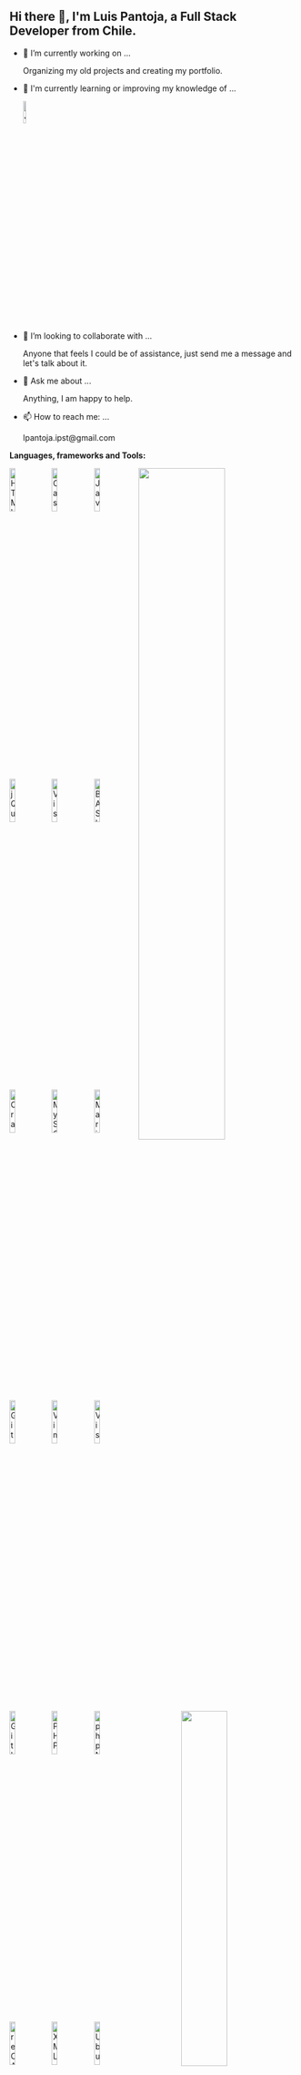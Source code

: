 ## Hi there 👋, I'm Luis Pantoja, a Full Stack Developer from Chile.

<!--
**lpantoja/lpantoja** is a ✨ _special_ ✨ repository because its `README.md` (this file) appears on your GitHub profile.

Here are some ideas to get you started:
-->
- 🔭 I’m currently working on ...
  <p>
    Organizing my old projects and creating my portfolio.
  </p>
- 🌱 I'm currently learning or improving my knowledge of ...
  <p>
    <img src="https://www.vectorlogo.zone/logos/java/java-horizontal.svg" width="10%" alt="Java" />
  <p />
- 👯 I’m looking to collaborate with ...
  <p>
    Anyone that feels I could be of assistance, just send me a message and let's talk about it.
  </p>
<!--
- 🤔 I’m looking for help with ...
-->
- 💬 Ask me about ...
  <p>
    Anything, I am happy to help.
  </p>
- 📫 How to reach me: ...
  <p>
    lpantoja.ipst@gmail.com
  </p>
<!--
- 😄 Pronouns: ...
- ⚡ Fun fact: ...
-->

**Languages, frameworks and Tools:**
<p>
  <img src="https://github-readme-stats-alpha-three-23.vercel.app/api?username=lpantoja&include_all_commits=true&show_icons=true&theme=dark" width="55%" align="right" />
  <img src="https://www.vectorlogo.zone/logos/w3_html5/w3_html5-ar21.svg" width="14%" alt="HTML5" />
  <img src="https://www.vectorlogo.zone/logos/w3_css/w3_css-ar21.svg" width="14%" alt="Cascading Style Sheets" />
  <img src="https://www.vectorlogo.zone/logos/javascript/javascript-ar21.svg" width="14%" alt="Javascript" />
  <br />
  <img src="https://www.vectorlogo.zone/logos/jquery/jquery-ar21.svg" width="14%" alt="jQuery" />
  <img src="https://www.vectorlogo.zone/logos/microsoft_vb/microsoft_vb-ar21.svg" width="14%" alt="Visual Basic" />
  <img src="https://www.vectorlogo.zone/logos/gnu_bash/gnu_bash-ar21.svg" width="14%" alt="BASH" />
  <br />
  <img src="https://www.vectorlogo.zone/logos/oracle/oracle-ar21.svg" width="14%" alt="Oracle" />
  <img src="https://www.vectorlogo.zone/logos/mysql/mysql-ar21.svg" width="14%" alt="MySQL" />
  <img src="https://www.vectorlogo.zone/logos/mariadb/mariadb-ar21.svg" width="14%" alt="MariaDB" />
  <br />
  <img src="https://www.vectorlogo.zone/logos/git-scm/git-scm-ar21.svg" width="14%" alt="Git" />
  <img src="https://www.vectorlogo.zone/logos/vim/vim-ar21.svg" width="14%" alt="Vim" />
  <img src="https://www.vectorlogo.zone/logos/visualstudio_code/visualstudio_code-ar21.svg" width="14%" alt="Visual Studio Code" />
  <br />
  <img src="https://github-readme-stats-alpha-three-23.vercel.app/api/top-langs?username=lpantoja&layout=compact&langs_count=20&show_icons=true&theme=dark" width="40%" align="right" />
  <img src="https://www.vectorlogo.zone/logos/github/github-ar21.svg" width="14%" alt="GitHub" />
  <img src="https://www.vectorlogo.zone/logos/php/php-ar21.svg" width="14%" alt="PHP" />
  <img src="https://www.vectorlogo.zone/logos/phpmyadmin/phpmyadmin-ar21.svg" width="14%" alt="phpMyAdmin" />
  <br />
  <img src="https://www.vectorlogo.zone/logos/google_recaptcha/google_recaptcha-ar21.svg" width="14%" alt="reCAPTCHA" />
  <img src="https://www.vectorlogo.zone/logos/w3c_xml/w3c_xml-ar21.svg" width="14%" alt="XML" />
  <img src="https://www.vectorlogo.zone/logos/ubuntu/ubuntu-ar21.svg" width="14%" alt="Ubuntu" />
  <br />
  <img src="https://www.vectorlogo.zone/logos/microsoft/microsoft-ar21.svg" width="14%" alt="Microsoft Windows" />
  <img src="https://www.vectorlogo.zone/logos/debian/debian-ar21.svg" width="14%" alt="Debian" />
  <img src="https://www.vectorlogo.zone/logos/json/json-ar21.svg" width="14%" alt="JSON" />
</p>

<!-- This readme was based on README.md of Murillo Comino - https://github.com/onimur -->
